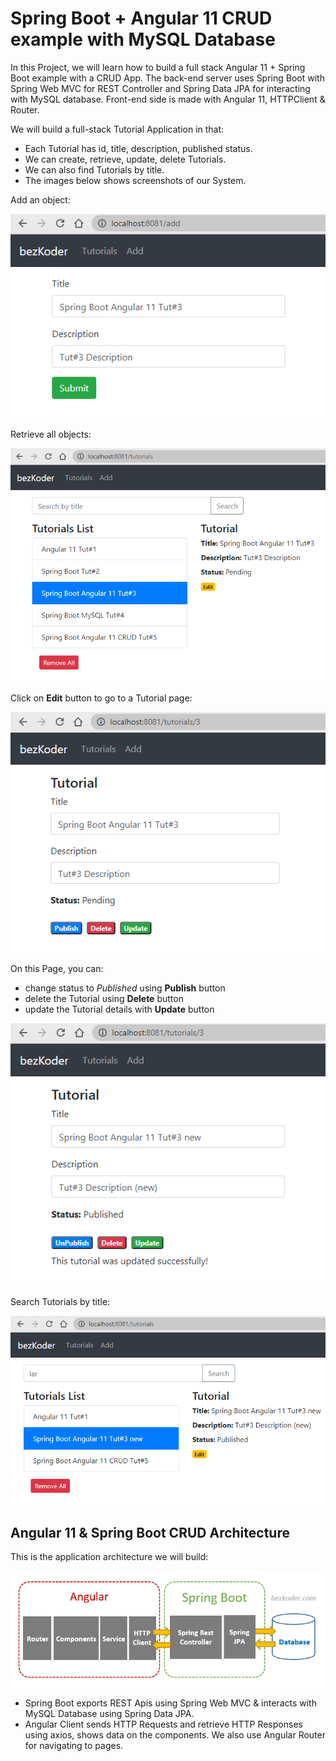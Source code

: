 # Spring Boot + Angular 11 CRUD example with MySQL Database


In this Project, we will learn how to build a full stack Angular 11 + Spring Boot example with a CRUD App. The back-end server uses Spring Boot with Spring Web MVC for REST Controller and Spring Data JPA for interacting with MySQL database. Front-end side is made with Angular 11, HTTPClient & Router.

We will build a full-stack Tutorial Application in that:

- Each Tutorial has id, title, description, published status.
- We can create, retrieve, update, delete Tutorials.
- We can also find Tutorials by title.
- The images below shows screenshots of our System.

Add an object:

![spring-boot-angular-11-crud-example-add-tutorial](spring-boot-angular-11-crud-example-add-tutorial.png)

Retrieve all objects:

![spring-boot-angular-11-crud-example-retrieve-all-tutorial](spring-boot-angular-11-crud-example-retrieve-all-tutorial.png)

Click on **Edit** button to go to a Tutorial page:

![spring-boot-angular-11-crud-example-retrieve-one-tutorial](spring-boot-angular-11-crud-example-retrieve-one-tutorial.png)

On this Page, you can:

- change status to *Published* using **Publish** button
- delete the Tutorial using **Delete** button
- update the Tutorial details with **Update** button

![spring-boot-angular-11-crud-example-update-tutorial](spring-boot-angular-11-crud-example-update-tutorial.png)

Search Tutorials by title:

![spring-boot-angular-11-crud-example-search-tutorial](spring-boot-angular-11-crud-example-search-tutorial.png)

## Angular 11 & Spring Boot CRUD Architecture
This is the application architecture we will build:

![spring-boot-angular-11-crud-example-architecture](spring-boot-angular-11-crud-example-architecture.png)

- Spring Boot exports REST Apis using Spring Web MVC & interacts with MySQL Database using Spring Data JPA.
- Angular Client sends HTTP Requests and retrieve HTTP Responses using axios, shows data on the components. We also use Angular Router for navigating to pages.
